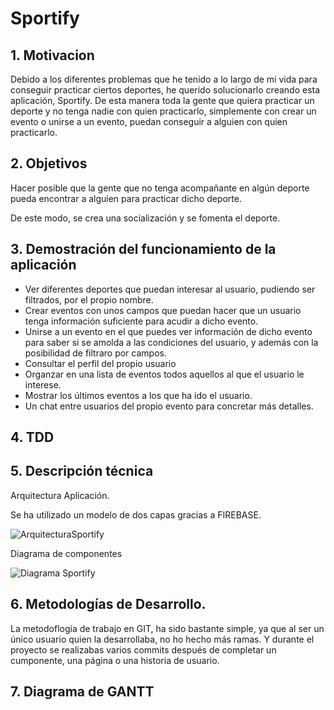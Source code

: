 # Sportify

## 1. Motivacion

Debido a los diferentes problemas que he tenido a lo largo de mi vida para conseguir practicar ciertos deportes, he querido solucionarlo creando esta aplicación, Sportify. De esta manera toda la gente que quiera practicar un deporte y no
tenga nadie con quien practicarlo, simplemente con crear un evento o unirse a un evento, puedan conseguir a alguien con quien practicarlo.

## 2. Objetivos

Hacer posible que la gente que no tenga acompañante en algún deporte pueda encontrar a alguien para practicar dicho deporte.

De este modo, se crea una socialización y se fomenta el deporte.

## 3. Demostración del funcionamiento de la aplicación

- Ver diferentes deportes que puedan interesar al usuario, pudiendo ser filtrados, por el propio nombre.
- Crear eventos con unos campos que puedan hacer que un usuario tenga información suficiente para acudir a dicho evento.
- Unirse a un evento en el que puedes ver información de dicho evento para saber si se amolda a las condiciones del usuario, y además con la posibilidad de filtraro por campos.
- Consultar el perfil del propio usuario
- Organzar en una lista de eventos todos aquellos al que el usuario le interese.
- Mostrar los últimos eventos a los que ha ido el usuario.
- Un chat entre usuarios del propio evento para concretar más detalles.

## 4. TDD

## 5. Descripción técnica

Arquitectura Aplicación.

Se ha utilizado un modelo de dos capas gracias a FIREBASE.

![ArquitecturaSportify](https://user-images.githubusercontent.com/44237471/86914438-a637a400-c120-11ea-951d-c992d4dc8b8d.PNG)

Diagrama de componentes

![Diagrama Sportify](https://user-images.githubusercontent.com/44237471/86914588-dbdc8d00-c120-11ea-964c-647044e4dc40.PNG)

## 6. Metodologías de Desarrollo.

La metodoflogía de trabajo en GIT, ha sido bastante simple, ya que al ser un único usuario quien la desarrollaba, no ho hecho más ramas. Y durante el proyecto se realizabas varios commits después de completar un cumponente, una página o una historia de usuario.

## 7. Diagrama de GANTT
